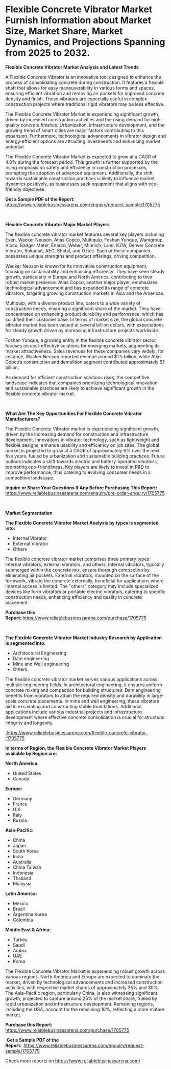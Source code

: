 <p><h1>Flexible Concrete Vibrator Market Furnish Information about Market Size, Market Share, Market Dynamics, and Projections Spanning from 2025 to 2032.</h1></p><p><strong>Flexible Concrete Vibrator Market Analysis and Latest Trends</strong></p>
<p><p>A Flexible Concrete Vibrator is an innovative tool designed to enhance the process of consolidating concrete during construction. It features a flexible shaft that allows for easy maneuverability in various forms and spaces, ensuring efficient vibration and removing air pockets for improved concrete density and finish. These vibrators are especially useful in complex construction projects where traditional rigid vibrators may be less effective.</p><p>The Flexible Concrete Vibrator Market is experiencing significant growth, driven by increased construction activities and the rising demand for high-quality concrete finishes. Urbanization, infrastructure development, and the growing trend of smart cities are major factors contributing to this expansion. Furthermore, technological advancements in vibrator design and energy-efficient options are attracting investments and enhancing market potential.</p><p>The Flexible Concrete Vibrator Market is expected to grow at a CAGR of 4.8% during the forecast period. This growth is further supported by the rising emphasis on safety and efficiency in construction processes, prompting the adoption of advanced equipment. Additionally, the shift towards sustainable construction practices is likely to influence market dynamics positively, as businesses seek equipment that aligns with eco-friendly objectives.</p></p>
<p><strong>Get a Sample PDF of the Report:&nbsp;</strong> <a href="https://www.reliablebusinessarena.com/enquiry/request-sample/1705775?utm_campaign=1841&utm_medium=2&utm_source=Github&utm_content=ia&utm_term=10012025&utm_id=flexible-concrete-vibrator">https://www.reliablebusinessarena.com/enquiry/request-sample/1705775</a></p>
<p>&nbsp;</p>
<p><strong>Flexible Concrete Vibrator Major Market Players</strong></p>
<p><p>The flexible concrete vibrator market features several key players including Exen, Wacker Neuson, Atlas Copco, Multiquip, Foshan Yunque, Wamgroup, Vibco, Badger Meter, Enarco, Weber, Minnich, Laier, KZW, Denver Concrete Vibrator, Rokamat, AEC, Shatal, and Oztec. Each of these companies possesses unique strengths and product offerings, driving competition.</p><p>Wacker Neuson is known for its innovative construction equipment, focusing on sustainability and enhancing efficiency. They have seen steady growth, particularly in Europe and North America, contributing to their robust market presence. Atlas Copco, another major player, emphasizes technological advancement and has expanded its range of concrete vibrators, targeting growing construction markets in Asia and the Americas.</p><p>Multiquip, with a diverse product line, caters to a wide variety of construction needs, ensuring a significant share of the market. They have concentrated on enhancing product durability and performance, which has solidified their customer base. In terms of market size, the global concrete vibrator market has been valued at several billion dollars, with expectations for steady growth driven by increasing infrastructure projects worldwide.</p><p>Foshan Yunque, a growing entity in the flexible concrete vibrator sector, focuses on cost-effective solutions for emerging markets, augmenting its market attractiveness. Sales revenues for these companies vary widely; for instance, Wacker Neuson reported revenue around $1.5 billion, while Atlas Copco’s construction and demolition segment contributed approximately $1 billion.</p><p>As demand for efficient construction solutions rises, the competitive landscape indicates that companies prioritizing technological innovation and sustainable practices are likely to achieve significant growth in the flexible concrete vibrator market.</p></p>
<p>&nbsp;</p>
<p><strong>What Are The Key Opportunities For Flexible Concrete Vibrator Manufacturers?</strong></p>
<p><p>The Flexible Concrete Vibrator market is experiencing significant growth, driven by the increasing demand for construction and infrastructure development. Innovations in vibrator technology, such as lightweight and flexible designs, enhance usability and efficiency on job sites. The global market is projected to grow at a CAGR of approximately 6% over the next five years, fueled by urbanization and sustainable building practices. Future outlook indicates a shift towards electric and battery-operated vibrators, promoting eco-friendliness. Key players are likely to invest in R&D to improve performance, thus catering to evolving consumer needs in a competitive landscape.</p></p>
<p><strong>Inquire or Share Your Questions If Any Before Purchasing This Report:</strong> <a href="https://www.reliablebusinessarena.com/enquiry/pre-order-enquiry/1705775?utm_campaign=1841&utm_medium=2&utm_source=Github&utm_content=ia&utm_term=10012025&utm_id=flexible-concrete-vibrator">https://www.reliablebusinessarena.com/enquiry/pre-order-enquiry/1705775</a></p>
<p>&nbsp;</p>
<p><strong>Market Segmentation</strong></p>
<p><strong>The Flexible Concrete Vibrator Market Analysis by types is segmented into:</strong></p>
<p><ul><li>Internal Vibrator</li><li>External Vibrator</li><li>Others</li></ul></p>
<p><p>The flexible concrete vibrator market comprises three primary types: internal vibrators, external vibrators, and others. Internal vibrators, typically submerged within the concrete mix, ensure thorough compaction by eliminating air pockets. External vibrators, mounted on the surface of the formwork, vibrate the concrete externally, beneficial for applications where internal access is limited. The "others" category may include specialized devices like form vibrators or portable electric vibrators, catering to specific construction needs, enhancing efficiency and quality in concrete placement.</p></p>
<p><strong>Purchase this Report:&nbsp;</strong><a href="https://www.reliablebusinessarena.com/purchase/1705775?utm_campaign=1841&utm_medium=2&utm_source=Github&utm_content=ia&utm_term=10012025&utm_id=flexible-concrete-vibrator">https://www.reliablebusinessarena.com/purchase/1705775</a></p>
<p>&nbsp;</p>
<p><strong>The Flexible Concrete Vibrator Market Industry Research by Application is segmented into:</strong></p>
<p><ul><li>Architectural Engineering</li><li>Dam engineering</li><li>Mine and Well engineering</li><li>Others</li></ul></p>
<p><p>The flexible concrete vibrator market serves various applications across multiple engineering fields. In architectural engineering, it ensures uniform concrete mixing and compaction for building structures. Dam engineering benefits from vibrators to attain the required density and durability in large-scale concrete placements. In mine and well engineering, these vibrators aid in excavating and constructing stable foundations. Additional applications include various industrial projects and infrastructure development where effective concrete consolidation is crucial for structural integrity and longevity.</p></p>
<p><a href="https://www.reliablebusinessarena.com/flexible-concrete-vibrator-r1705775?utm_campaign=1841&utm_medium=2&utm_source=Github&utm_content=ia&utm_term=10012025&utm_id=flexible-concrete-vibrator">&nbsp;https://www.reliablebusinessarena.com/flexible-concrete-vibrator-r1705775</a></p>
<p><strong>In terms of Region, the Flexible Concrete Vibrator Market Players available by Region are:</strong></p>
<p>
    <p> <strong> North America: </strong>
        <ul>
            <li>United States</li>
            <li>Canada</li>
        </ul>
        </p> 
    <p> <strong> Europe: </strong>
        <ul>
            <li>Germany</li>
            <li>France</li>
            <li>U.K.</li>
            <li>Italy</li>
            <li>Russia</li>
        </ul>
        </p> 
    <p> <strong> Asia-Pacific: </strong>
        <ul>
            <li>China</li>
            <li>Japan</li>
            <li>South Korea</li>
            <li>India</li>
            <li>Australia</li>
            <li>China Taiwan</li>
            <li>Indonesia</li>
            <li>Thailand</li>
            <li>Malaysia</li>
        </ul>
        </p> 
    <p> <strong> Latin America: </strong>
        <ul>
            <li>Mexico</li>
            <li>Brazil</li>
            <li>Argentina Korea</li>
            <li>Colombia</li>
        </ul>
        </p> 
    <p> <strong> Middle East & Africa: </strong>
        <ul>
            <li>Turkey</li>
            <li>Saudi</li>
            <li>Arabia</li>
            <li>UAE</li>
            <li>Korea</li>
        </ul>
    </p>
    </p>
<p><p>The Flexible Concrete Vibrator Market is experiencing robust growth across various regions. North America and Europe are expected to dominate the market, driven by technological advancements and increased construction activities, with respective market shares of approximately 35% and 30%. The Asia-Pacific region, particularly China, is also witnessing significant growth, projected to capture around 25% of the market share, fueled by rapid urbanization and infrastructure development. Remaining regions, including the USA, account for the remaining 10%, reflecting a more mature market.</p></p>
<p><strong>Purchase this Report: </strong><a href="https://www.reliablebusinessarena.com/purchase/1705775?utm_campaign=1841&utm_medium=2&utm_source=Github&utm_content=ia&utm_term=10012025&utm_id=flexible-concrete-vibrator">https://www.reliablebusinessarena.com/purchase/1705775</a></p>
<p>&nbsp;<strong>Get a Sample PDF of the Report:&nbsp;&nbsp;</strong><a href="https://www.reliablebusinessarena.com/enquiry/request-sample/1705775?utm_campaign=1841&utm_medium=2&utm_source=Github&utm_content=ia&utm_term=10012025&utm_id=flexible-concrete-vibrator">https://www.reliablebusinessarena.com/enquiry/request-sample/1705775</a></p>
<p><strong></strong></p>
<p>Check more reports on <a href="https://www.reliablebusinessarena.com/?utm_campaign=1841&utm_medium=2&utm_source=Github&utm_content=ia&utm_term=10012025&utm_id=flexible-concrete-vibrator">https://www.reliablebusinessarena.com/</a></p>